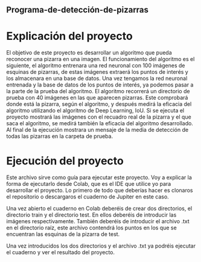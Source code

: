 ## Programa-de-detección-de-pizarras
# Explicación del proyecto
El objetivo de este proyecto es desarrollar un algoritmo que pueda reconocer una pizarra en una imagen. El funcionamiento del algoritmo es el siguiente, el algoritmo entrenara una red neuronal con 100 imágenes de esquinas de pizarras, de estas imágenes extraerá los puntos de interés y los almacenara en una base de datos.
Una vez tengamos la red neuronal entrenada y la base de datos de los puntos de interés, ya podemos pasar a la parte de la prueba del algoritmo. El algoritmo recorrerá un directorio de prueba con 40 imágenes en las que aparecen pizarras. Este comprobará donde está la pizarra, según el algoritmo, y después medirá la eficacia del algoritmo utilizando el algoritmo de Deep Learning, IoU. Si se ejecuta el proyecto mostrará las imágenes con el recuadro real de la pizarra y el que saca el algoritmo, se medirá también la eficacia del algoritmo desarrollado. Al final de la ejecución mostrara un mensaje de la media de detección de todas las pizarras en la carpeta de prueba.
# Ejecución del proyecto
Este archivo sirve como guía para ejecutar este proyecto. Voy a explicar la forma de ejecutarlo desde Colab, que es el IDE que utilice yo para desarrollar el proyecto.
Lo primero de todo que deberías hacer es clonaros el repositorio o descargaros el cuaderno de Jupiter en este caso. 

Una vez abierto el cuaderno en Colab deberéis de crear dos directorios, el directorio train y el directorio test. En ellos deberéis de introducir las imágenes respectivamente. También deberéis de introducir el archivo .txt en el directorio raíz, este archivo contendrá los puntos en los que se encuentran las esquinas de la pizarra de test.

Una vez introducidos los dos directorios y el archivo .txt ya podréis ejecutar el cuaderno y ver el resultado del proyecto.
